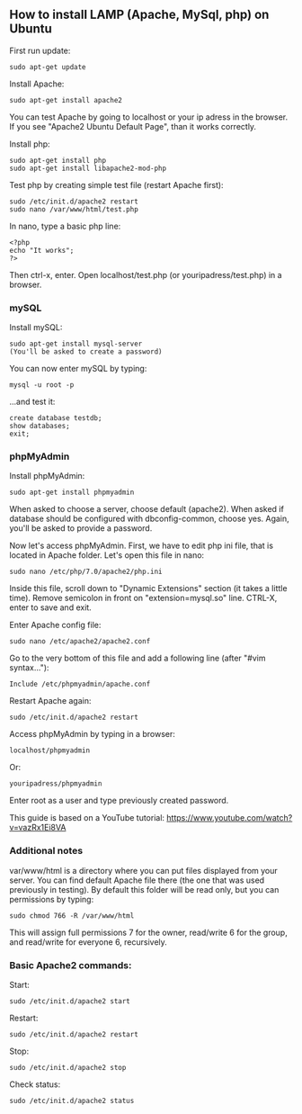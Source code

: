 ## How to install LAMP (Apache, MySql, php) on Ubuntu

First run update:	

	sudo apt-get update

Install Apache:

	sudo apt-get install apache2

You can test Apache by going to localhost or your ip adress in the browser. If you see "Apache2 Ubuntu Default Page", than it works correctly.

Install php:

	sudo apt-get install php
	sudo apt-get install libapache2-mod-php

Test php by creating simple test file (restart Apache first):

	sudo /etc/init.d/apache2 restart
	sudo nano /var/www/html/test.php

In nano, type a basic php line:

	<?php 
	echo "It works"; 
	?>

Then ctrl-x, enter. Open localhost/test.php (or youripadress/test.php) in a browser.

### mySQL

Install mySQL:

	sudo apt-get install mysql-server
	(You'll be asked to create a password)

You can now enter mySQL by typing:

	mysql -u root -p

...and test it:

	create database testdb;
	show databases;
	exit;
	
### phpMyAdmin

Install phpMyAdmin:

	sudo apt-get install phpmyadmin

When asked to choose a server, choose default (apache2).
When asked if database should be configured with dbconfig-common, choose yes.
Again, you'll be asked to provide a password.

Now let's access phpMyAdmin. First, we have to edit php ini file, that is located in Apache folder. Let's open this file in nano:

	sudo nano /etc/php/7.0/apache2/php.ini

Inside this file, scroll down to "Dynamic Extensions" section (it takes a little time).
Remove semicolon in front on "extension=mysql.so" line. CTRL-X, enter to save and exit.

Enter Apache config file:

	sudo nano /etc/apache2/apache2.conf

Go to the very bottom of this file and add a following line (after "#vim syntax..."):

	Include /etc/phpmyadmin/apache.conf

Restart Apache again:

	sudo /etc/init.d/apache2 restart

Access phpMyAdmin by typing in a browser:

	localhost/phpmyadmin

Or:

	youripadress/phpmyadmin

Enter root as a user and type previously created password.


This guide is based on a YouTube tutorial: 
https://www.youtube.com/watch?v=vazRx1Ei8VA

### Additional notes

var/www/html is a directory where you can put files displayed from your server. You can find default Apache file there (the one that was used previously in testing). By default this folder will be read only, but you can permissions by typing:

	sudo chmod 766 -R /var/www/html
	
This will assign full permissions 7 for the owner, read/write 6 for the group, and read/write for everyone 6, recursively.


### Basic Apache2 commands:

Start: 

	sudo /etc/init.d/apache2 start 
Restart: 

	sudo /etc/init.d/apache2 restart
Stop: 

	sudo /etc/init.d/apache2 stop 
Check status:

	sudo /etc/init.d/apache2 status

	








	
